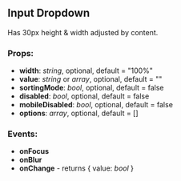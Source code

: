 ## **Input Dropdown**

Has 30px height & width adjusted by content.

### Props:

- **width**: _string_, optional, default = "100%"
- **value**: _string_ or _array_, optional, default = ""
- **sortingMode**: _bool_, optional, default = false
- **disabled**: _bool_, optional, default = false
- **mobileDisabled**: _bool_, optional, default = false
- **options**: _array_, optional, default = []

### Events:

- **onFocus**
- **onBlur**
- **onChange** - returns { value: _bool_ }
